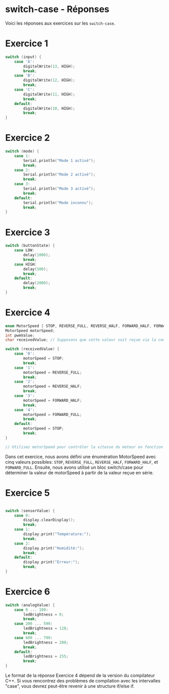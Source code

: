 # switch-case - Réponses
Voici les réponses aux exercices sur les `switch-case`.

# Exercice 1

```cpp
switch (input) {
    case 'A':
        digitalWrite(13, HIGH);
        break;
    case 'B':
        digitalWrite(12, HIGH);
        break;
    case 'C':
        digitalWrite(11, HIGH);
        break;
    default:
        digitalWrite(10, HIGH);
        break;
}
```

# Exercice 2

```cpp
switch (mode) {
    case 1:
        Serial.println("Mode 1 activé");
        break;
    case 2:
        Serial.println("Mode 2 activé");
        break;
    case 3:
        Serial.println("Mode 3 activé");
        break;
    default:
        Serial.println("Mode inconnu");
        break;
}
```

# Exercice 3

```cpp
switch (buttonState) {
    case LOW:
        delay(1000);
        break;
    case HIGH:
        delay(500);
        break;
    default:
        delay(2000);
        break;
}
```

# Exercice 4

```cpp
enum MotorSpeed { STOP, REVERSE_FULL, REVERSE_HALF, FORWARD_HALF, FORWARD_FULL };
MotorSpeed motorSpeed;
int pwmValue;
char receivedValue; // Supposons que cette valeur soit reçue via la communication en série

switch (receivedValue) {
    case '0':
        motorSpeed = STOP;
        break;
    case '1':
        motorSpeed = REVERSE_FULL;
        break;
    case '2':
        motorSpeed = REVERSE_HALF;
        break;
    case '3':
        motorSpeed = FORWARD_HALF;
        break;
    case '4':
        motorSpeed = FORWARD_FULL;
        break;
    default:
        motorSpeed = STOP;
        break;
}

// Utilisez motorSpeed pour contrôler la vitesse du moteur en fonction de la valeur déterminée
```

Dans cet exercice, nous avons défini une énumération MotorSpeed avec cinq valeurs possibles: `STOP`, `REVERSE_FULL`, `REVERSE_HALF`, `FORWARD_HALF`, et `FORWARD_FULL`. Ensuite, nous avons utilisé un bloc switch/case pour déterminer la valeur de motorSpeed à partir de la valeur reçue en série.

# Exercice 5

```cpp

switch (sensorValue) {
    case 0:
        display.clearDisplay();
        break;
    case 1:
        display.print("Température:");
        break;
    case 2:
        display.print("Humidité:");
        break;
    default:
        display.print("Erreur:");
        break;
}
```

# Exercice 6

```cpp
switch (analogValue) {
    case 0 ... 199:
        ledBrightness = 0;
        break;
    case 200 ... 599:
        ledBrightness = 128;
        break;
    case 600 ... 799:
        ledBrightness = 200;
        break;
    default:
        ledBrightness = 255;
        break;
}
```

Le format de la réponse Exercice 4 dépend de la version du compilateur C++. Si vous rencontrez des problèmes de compilation avec les intervalles "case", vous devrez peut-être revenir à une structure if/else if.